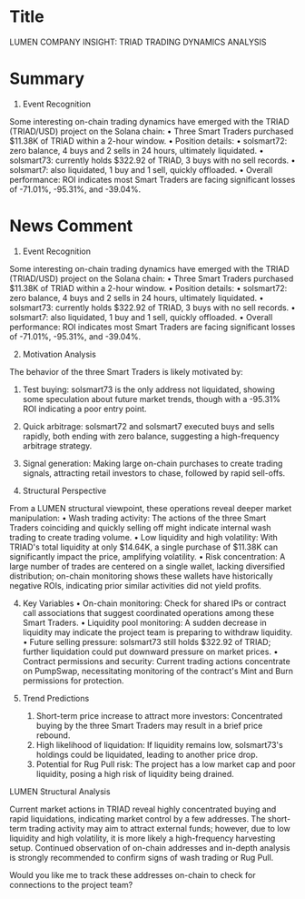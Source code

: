 # Title
LUMEN COMPANY INSIGHT: TRIAD TRADING DYNAMICS ANALYSIS

# Summary
1. Event Recognition

Some interesting on-chain trading dynamics have emerged with the TRIAD (TRIAD/USD) project on the Solana chain:
   • Three Smart Traders purchased $11.38K of TRIAD within a 2-hour window.
   • Position details:
     • solsmart72: zero balance, 4 buys and 2 sells in 24 hours, ultimately liquidated.
     • solsmart73: currently holds $322.92 of TRIAD, 3 buys with no sell records.
     • solsmart7: also liquidated, 1 buy and 1 sell, quickly offloaded.
   • Overall performance: ROI indicates most Smart Traders are facing significant losses of -71.01%, -95.31%, and -39.04%.

# News Comment
1. Event Recognition

Some interesting on-chain trading dynamics have emerged with the TRIAD (TRIAD/USD) project on the Solana chain:
   • Three Smart Traders purchased $11.38K of TRIAD within a 2-hour window.
   • Position details:
     • solsmart72: zero balance, 4 buys and 2 sells in 24 hours, ultimately liquidated.
     • solsmart73: currently holds $322.92 of TRIAD, 3 buys with no sell records.
     • solsmart7: also liquidated, 1 buy and 1 sell, quickly offloaded.
   • Overall performance: ROI indicates most Smart Traders are facing significant losses of -71.01%, -95.31%, and -39.04%.

2. Motivation Analysis

The behavior of the three Smart Traders is likely motivated by:
   1. Test buying: solsmart73 is the only address not liquidated, showing some speculation about future market trends, though with a -95.31% ROI indicating a poor entry point.
   2. Quick arbitrage: solsmart72 and solsmart7 executed buys and sells rapidly, both ending with zero balance, suggesting a high-frequency arbitrage strategy.
   3. Signal generation: Making large on-chain purchases to create trading signals, attracting retail investors to chase, followed by rapid sell-offs.

3. Structural Perspective

From a LUMEN structural viewpoint, these operations reveal deeper market manipulation:
   • Wash trading activity: The actions of the three Smart Traders coinciding and quickly selling off might indicate internal wash trading to create trading volume.
   • Low liquidity and high volatility: With TRIAD's total liquidity at only $14.64K, a single purchase of $11.38K can significantly impact the price, amplifying volatility.
   • Risk concentration: A large number of trades are centered on a single wallet, lacking diversified distribution; on-chain monitoring shows these wallets have historically negative ROIs, indicating prior similar activities did not yield profits.

4. Key Variables
   • On-chain monitoring: Check for shared IPs or contract call associations that suggest coordinated operations among these Smart Traders.
   • Liquidity pool monitoring: A sudden decrease in liquidity may indicate the project team is preparing to withdraw liquidity.
   • Future selling pressure: solsmart73 still holds $322.92 of TRIAD; further liquidation could put downward pressure on market prices.
   • Contract permissions and security: Current trading actions concentrate on PumpSwap, necessitating monitoring of the contract's Mint and Burn permissions for protection.

5. Trend Predictions
   1. Short-term price increase to attract more investors: Concentrated buying by the three Smart Traders may result in a brief price rebound.
   2. High likelihood of liquidation: If liquidity remains low, solsmart73's holdings could be liquidated, leading to another price drop.
   3. Potential for Rug Pull risk: The project has a low market cap and poor liquidity, posing a high risk of liquidity being drained.

LUMEN Structural Analysis

Current market actions in TRIAD reveal highly concentrated buying and rapid liquidations, indicating market control by a few addresses. The short-term trading activity may aim to attract external funds; however, due to low liquidity and high volatility, it is more likely a high-frequency harvesting setup. Continued observation of on-chain addresses and in-depth analysis is strongly recommended to confirm signs of wash trading or Rug Pull.

Would you like me to track these addresses on-chain to check for connections to the project team?

